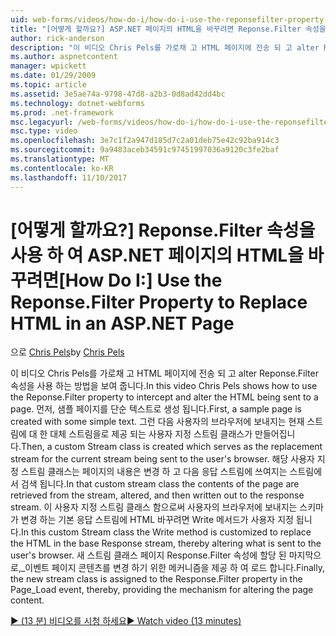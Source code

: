 ```yaml
---
uid: web-forms/videos/how-do-i/how-do-i-use-the-reponsefilter-property-to-replace-html-in-an-aspnet-page
title: "[어떻게 할까요?] ASP.NET 페이지의 HTML을 바꾸려면 Reponse.Filter 속성을 사용 하 여 | Microsoft Docs"
author: rick-anderson
description: "이 비디오 Chris Pels를 가로채 고 HTML 페이지에 전송 되 고 alter Reponse.Filter 속성을 사용 하는 방법을 보여 줍니다. 먼저 예제 페이지 w 생성 중..."
ms.author: aspnetcontent
manager: wpickett
ms.date: 01/29/2009
ms.topic: article
ms.assetid: 3e5ae74a-9798-47d8-a2b3-0d8ad42dd4bc
ms.technology: dotnet-webforms
ms.prod: .net-framework
msc.legacyurl: /web-forms/videos/how-do-i/how-do-i-use-the-reponsefilter-property-to-replace-html-in-an-aspnet-page
msc.type: video
ms.openlocfilehash: 3e7c1f2a947d185d7c2a01deb75e42c92ba914c3
ms.sourcegitcommit: 9a9483aceb34591c97451997036a9120c3fe2baf
ms.translationtype: MT
ms.contentlocale: ko-KR
ms.lasthandoff: 11/10/2017
---
```

<a name="how-do-i-use-the-reponsefilter-property-to-replace-html-in-an-aspnet-page"></a><span data-ttu-id="e2a16-104">[어떻게 할까요?] Reponse.Filter 속성을 사용 하 여 ASP.NET 페이지의 HTML을 바꾸려면</span><span class="sxs-lookup"><span data-stu-id="e2a16-104">[How Do I:] Use the Reponse.Filter Property to Replace HTML in an ASP.NET Page</span></span>
====================
<span data-ttu-id="e2a16-105">으로 [Chris Pels](https://twitter.com/chrispels)</span><span class="sxs-lookup"><span data-stu-id="e2a16-105">by [Chris Pels](https://twitter.com/chrispels)</span></span>

<span data-ttu-id="e2a16-106">이 비디오 Chris Pels를 가로채 고 HTML 페이지에 전송 되 고 alter Reponse.Filter 속성을 사용 하는 방법을 보여 줍니다.</span><span class="sxs-lookup"><span data-stu-id="e2a16-106">In this video Chris Pels shows how to use the Reponse.Filter property to intercept and alter the HTML being sent to a page.</span></span> <span data-ttu-id="e2a16-107">먼저, 샘플 페이지를 단순 텍스트로 생성 됩니다.</span><span class="sxs-lookup"><span data-stu-id="e2a16-107">First, a sample page is created with some simple text.</span></span> <span data-ttu-id="e2a16-108">그런 다음 사용자의 브라우저에 보내지는 현재 스트림에 대 한 대체 스트림을로 제공 되는 사용자 지정 스트림 클래스가 만들어집니다.</span><span class="sxs-lookup"><span data-stu-id="e2a16-108">Then, a custom Stream class is created which serves as the replacement stream for the current stream being sent to the user's browser.</span></span> <span data-ttu-id="e2a16-109">해당 사용자 지정 스트림 클래스는 페이지의 내용은 변경 하 고 다음 응답 스트림에 쓰여지는 스트림에서 검색 됩니다.</span><span class="sxs-lookup"><span data-stu-id="e2a16-109">In that custom stream class the contents of the page are retrieved from the stream, altered, and then written out to the response stream.</span></span> <span data-ttu-id="e2a16-110">이 사용자 지정 스트림 클래스 함으로써 사용자의 브라우저에 보내지는 스키마가 변경 하는 기본 응답 스트림에 HTML 바꾸려면 Write 메서드가 사용자 지정 됩니다.</span><span class="sxs-lookup"><span data-stu-id="e2a16-110">In this custom Stream class the Write method is customized to replace the HTML in the base Response stream, thereby altering what is sent to the user's browser.</span></span> <span data-ttu-id="e2a16-111">새 스트림 클래스 페이지 Response.Filter 속성에 할당 된 마지막으로,\_이벤트 페이지 콘텐츠를 변경 하기 위한 메커니즘을 제공 하 여 로드 합니다.</span><span class="sxs-lookup"><span data-stu-id="e2a16-111">Finally, the new stream class is assigned to the Response.Filter property in the Page\_Load event, thereby, providing the mechanism for altering the page content.</span></span>

[<span data-ttu-id="e2a16-112">&#9654; (13 분) 비디오를 시청 하세요</span><span class="sxs-lookup"><span data-stu-id="e2a16-112">&#9654; Watch video (13 minutes)</span></span>](https://channel9.msdn.com/Blogs/ASP-NET-Site-Videos/how-do-i-use-the-reponsefilter-property-to-replace-html-in-an-aspnet-page)
